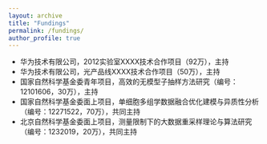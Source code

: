 ```yaml
---
layout: archive
title: "Fundings"
permalink: /fundings/
author_profile: true
---
```


- 华为技术有限公司，2012实验室XXXX技术合作项目（92万），主持
- 华为技术有限公司，光产品线XXXX技术合作项目（50万），主持
- 国家自然科学基金委青年项目，高效的无模型子抽样方法研究（编号：12101606，30万），主持
- 国家自然科学基金委面上项目，单细胞多组学数据融合优化建模与异质性分析（编号：12271522，70万），共同主持
- 北京自然科学基金委面上项目，测量限制下的大数据重采样理论与算法研究（编号：1232019，20万），共同主持

